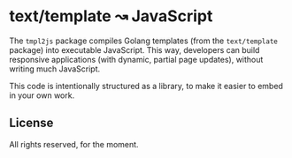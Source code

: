 # text/template ↝ JavaScript

The `tmpl2js` package compiles Golang templates (from the `text/template`
package) into executable JavaScript. This way, developers can build responsive
applications (with dynamic, partial page updates), without writing much
JavaScript.

This code is intentionally structured as a library, to make it easier to embed
in your own work.

## License

All rights reserved, for the moment.